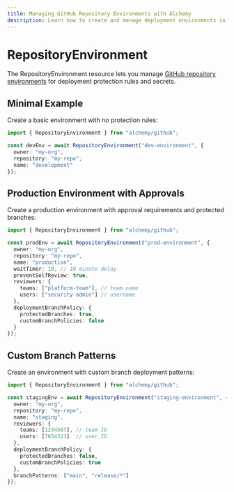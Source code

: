 ```yaml
---
title: Managing GitHub Repository Environments with Alchemy
description: Learn how to create and manage deployment environments in your GitHub repositories using Alchemy.
---
```


# RepositoryEnvironment

The RepositoryEnvironment resource lets you manage [GitHub repository environments](https://docs.github.com/en/actions/deployment/targeting-different-environments/using-environments-for-deployment) for deployment protection rules and secrets.

## Minimal Example

Create a basic environment with no protection rules:

```ts
import { RepositoryEnvironment } from "alchemy/github";

const devEnv = await RepositoryEnvironment("dev-environment", {
  owner: "my-org",
  repository: "my-repo", 
  name: "development"
});
```

## Production Environment with Approvals

Create a production environment with approval requirements and protected branches:

```ts
import { RepositoryEnvironment } from "alchemy/github";

const prodEnv = await RepositoryEnvironment("prod-environment", {
  owner: "my-org",
  repository: "my-repo",
  name: "production",
  waitTimer: 10, // 10 minute delay
  preventSelfReview: true,
  reviewers: {
    teams: ["platform-team"], // team name
    users: ["security-admin"] // username
  },
  deploymentBranchPolicy: {
    protectedBranches: true,
    customBranchPolicies: false
  }
});
```

## Custom Branch Patterns

Create an environment with custom branch deployment patterns:

```ts
import { RepositoryEnvironment } from "alchemy/github";

const stagingEnv = await RepositoryEnvironment("staging-environment", {
  owner: "my-org",
  repository: "my-repo",
  name: "staging",
  reviewers: {
    teams: [1234567], // team ID
    users: [7654321]  // user ID
  },
  deploymentBranchPolicy: {
    protectedBranches: false,
    customBranchPolicies: true
  },
  branchPatterns: ["main", "release/*"]
});
```
